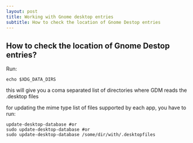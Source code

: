 ```yaml
---
layout: post
title: Working with Gnome desktop entries
subtitle: How to check the location of Gnome Destop entries
---
```


## How to check the location of Gnome Destop entries?

Run:

```console
echo $XDG_DATA_DIRS
```

this will give you a coma separated list of directories where GDM reads the .desktop files

for updating the mime type list of files supported by each app, you have to run:

```console
update-desktop-database #or
sudo update-desktop-database #or
sudo update-desktop-database /some/dir/with/.desktopfiles

```